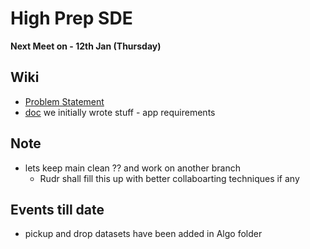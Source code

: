 # High Prep SDE

**Next Meet on - 12th Jan (Thursday)**

## Wiki
* [Problem Statement](https://interiit-tech.org/images/ps/High_GS.pdf)
* [doc](https://docs.google.com/document/d/194RWM7mSfV7paOpyCWNwkWfhlGfItXQAa-ZGc_5Icps/edit) we initially wrote stuff - app requirements 


## Note
* lets keep main clean ?? and work on another branch
    * Rudr shall fill this up with better collaboarting techniques if any

## Events till date 
* pickup and drop datasets have been added in Algo folder

